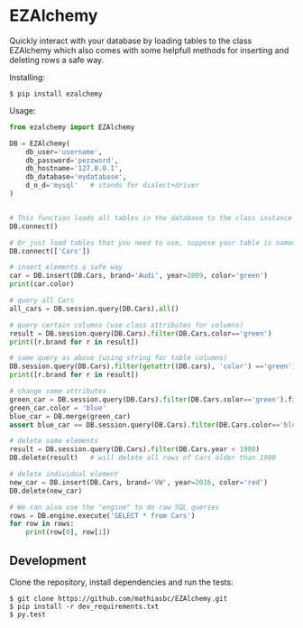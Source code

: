 EZAlchemy
=========

Quickly interact with your database by loading tables to the class EZAlchemy
which also comes with some helpfull methods for inserting and deleting rows
a safe way.

Installing:

    $ pip install ezalchemy

Usage:

```python
from ezalchemy import EZAlchemy

DB = EZAlchemy(
    db_user='username',
    db_password='pezzword',
    db_hostname='127.0.0.1',
    db_database='mydatabase',
    d_n_d='mysql'   # stands for dialect+driver
)


# This function loads all tables in the database to the class instance DB
DB.connect()

# Or just load tables that you need to use, suppose your table is named "Cars"
DB.connect(['Cars'])

# insert elements a safe way
car = DB.insert(DB.Cars, brand='Audi', year=2009, color='green')
print(car.color)

# query all Cars
all_cars = DB.session.query(DB.Cars).all()

# query certain columns (use class attributes for columns)
result = DB.session.query(DB.Cars).filter(DB.Cars.color=='green')
print([r.brand for r in result])

# same query as above (using string for table columns)
DB.session.query(DB.Cars).filter(getattr((DB.cars), 'color') =='green')
print([r.brand for r in result]) 

# change some attributes
green_car = DB.session.query(DB.Cars).filter(DB.Cars.color=='green').first()
green_car.color = 'blue'
blue_car = DB.merge(green_car)
assert blue_car == DB.session.query(DB.Cars).filter(DB.Cars.color=='blue').first()

# delete some elements
result = DB.session.query(DB.Cars).filter(DB.Cars.year < 1980)
DB.delete(result)   # will delete all rows of Cars older than 1980

# delete individual element
new_car = DB.insert(DB.Cars, brand='VW', year=2016, color='red')
DB.delete(new_car)

# We can also use the "engine" to do raw SQL queries
rows = DB.engine.execute('SELECT * from Cars')
for row in rows:
    print(row[0], row[1])
```

Development
-----------

Clone the repository, install dependencies and run the tests:

    $ git clone https://github.com/mathiasbc/EZAlchemy.git
    $ pip install -r dev_requirements.txt
    $ py.test

